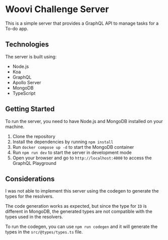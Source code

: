 # Woovi Challenge Server

This is a simple server that provides a GraphQL API to manage tasks for a To-do app.

## Technologies

The server is built using:

- Node.js
- Koa
- GraphQL
- Apollo Server
- MongoDB
- TypeScript

## Getting Started

To run the server, you need to have Node.js and MongoDB installed on your machine.

1. Clone the repository
2. Install the dependencies by running `npm install`
3. Run `docker compose up -d` to start the MongoDB container
4. Run `npm run dev` to start the server in development mode
5. Open your browser and go to `http://localhost:4000` to access the GraphQL Playground

## Considerations

I was not able to implement this server using the codegen to generate the types for the resolvers.

The code generation works as expected, but since the type for `ID` is different in MongoDB, the generated types are not compatible with the types used in the resolvers.

To run the codegen, you can use `npm run codegen` and it will generate the types in the `src/@types/types.ts` file.
